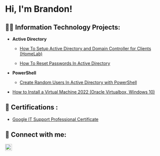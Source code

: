 <h1>Hi, I'm Brandon!

<h2>👨‍💻 Information Technology Projects:</h2>

- <b>Active Directory </b>
  - [How To Setup Active Directory and Domain Controller for Clients (HomeLab)](https://github.com/joshmadakor1/Algorithms-Practice)

  - [How To Reset Passwords In Active Directory](https://github.com/joshmadakor1/Algorithms-Practice)
  
- <b>PowerShell</b>
  - [Create Random Users In Active Directory with PowerShell](https://github.com/joshmadakor1/Sentinel-Lab)

- [How to Install a Virtual Machine 2022 (Oracle Virtualbox, Windows 10)](https://github.com/joshmadakor1/4chan-Image-Analysis-Middleware-C964)

<h2>📄 Certifications :</h2>

  - [Google IT Support Professional Certificate](https://coursera.org/share/de5d2daebee401faa0096017b87f1ef1)
  
<h2> 🤳 Connect with me:</h2>

[<img align="left" alt="BrandonLorenzo | LinkedIn" width="22px" src="https://cdn.jsdelivr.net/npm/simple-icons@v3/icons/linkedin.svg" />][linkedin]


[twitter]: https://twitter.com/brandonlorenzo
[youtube]: https://www.youtube.com/c/brandonlorenzo
[instagram]: https://www.instagram.com/brandonlorenzo/
[linkedin]: https://www.linkedin.com/in/brandonlorenzo/
